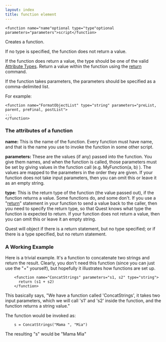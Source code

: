 ```yaml
---
layout: index
title: function element
---
```


    <function name="name"optional type="type"optional parameters="parameters">script</function>

Creates a function.

If no type is specified, the function does not return a value.

If the function does return a value, the type should be one of the valid [Attribute Types](../types/). Return a value within the function using the [return](../scripts/return.html) command.

If the function takes parameters, the parameters should be specified as a comma-delimited list.

For example:

    <function name="FormatObjectList" type="string" parameters="preList, parent, preFinal, postList">
    ...
	</function>

### The attributes of a function

**name:** This is the name of the function. Every function must have name, and that is the name you use to invoke the function in some other script.

**parameters:** These are the values (if any) passed into the function. You give them names, and when the function is called, those parameters must be set by giving values in the function call (e.g. MyFunction(a, b) ). The values are mapped to the parameters in the order they are given. If your function does not take input parameters, then you can omit this or leave it as an empty string.

**type:** This is the return type of the function (the value passed out), if the function returns a value. Some functions do, and some don't. If you use a "[return](../scripts/return.html)" statement in your function to send a value back to the caller, then you need to specify the return type, so that Quest knows what type the function is expected to return. If your function does not return a value, then you can omit this or leave it an empty string.

Quest will object if there is a return statement, but no type specified; or if there is a type specified, but no return statement.

### A Working Example

Here is a trivial example. It's a function to concatenate two strings and return the result. Clearly, you don't need this function (since you can just use the "+" yourself), but hopefully it illustrates how functions are set up.

        <function name="ConcatStrings" parameters="s1, s2" type="string">
          return (s1 + s2)
        </function>

This basically says, "We have a function called 'ConcatStrings', it takes two input parameters, which we will call 's1' and 's2' inside the function, and the function returns a string value."

The function would be invoked as:

        s = ConcatStrings("Mama ", "Mia")

The resulting "s" would be "Mama Mia"
